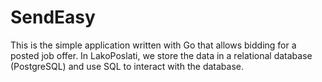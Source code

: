 # SendEasy

This is the simple application written with Go that allows bidding for a posted job offer. In LakoPoslati, we store
the data in a relational database (PostgreSQL) and use SQL to interact with the database.

